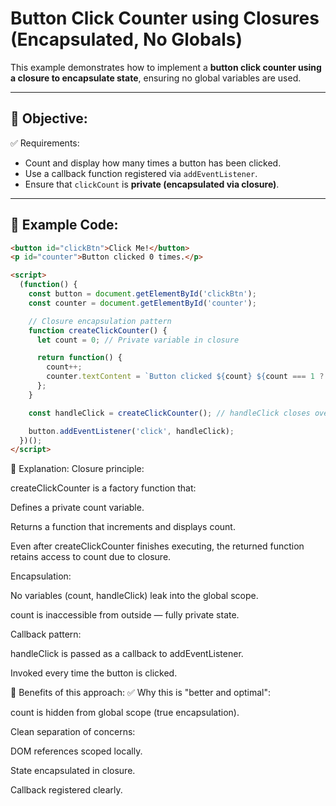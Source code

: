 # Button Click Counter using Closures (Encapsulated, No Globals)

This example demonstrates how to implement a **button click counter using a closure to encapsulate state**, ensuring no global variables are used.

---

## 🔹 Objective:

✅ Requirements:
- Count and display how many times a button has been clicked.
- Use a callback function registered via `addEventListener`.
- Ensure that `clickCount` is **private (encapsulated via closure)**.

---

## 🔹 Example Code:

```html
<button id="clickBtn">Click Me!</button>
<p id="counter">Button clicked 0 times.</p>

<script>
  (function() {
    const button = document.getElementById('clickBtn');
    const counter = document.getElementById('counter');

    // Closure encapsulation pattern
    function createClickCounter() {
      let count = 0; // Private variable in closure

      return function() {
        count++;
        counter.textContent = `Button clicked ${count} ${count === 1 ? 'time' : 'times'}.`;
      };
    }

    const handleClick = createClickCounter(); // handleClick closes over `count`

    button.addEventListener('click', handleClick);
  })();
</script>
```

🔹 Explanation:
Closure principle:

createClickCounter is a factory function that:

Defines a private count variable.

Returns a function that increments and displays count.

Even after createClickCounter finishes executing, the returned function retains access to count due to closure.

Encapsulation:

No variables (count, handleClick) leak into the global scope.

count is inaccessible from outside — fully private state.

Callback pattern:

handleClick is passed as a callback to addEventListener.

Invoked every time the button is clicked.

🔹 Benefits of this approach:
✅ Why this is "better and optimal":

count is hidden from global scope (true encapsulation).

Clean separation of concerns:

DOM references scoped locally.

State encapsulated in closure.

Callback registered clearly.